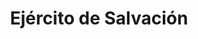 ---
title: "Ejército de Salvación"
url: /ciudad-autonoma-de-buenos-aires/ejercito-de-salvacion/
shop: Allgemein
---